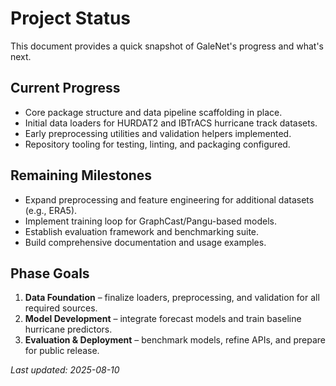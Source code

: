 # Project Status

This document provides a quick snapshot of GaleNet's progress and what's next.

## Current Progress
- Core package structure and data pipeline scaffolding in place.
- Initial data loaders for HURDAT2 and IBTrACS hurricane track datasets.
- Early preprocessing utilities and validation helpers implemented.
- Repository tooling for testing, linting, and packaging configured.

## Remaining Milestones
- Expand preprocessing and feature engineering for additional datasets (e.g., ERA5).
- Implement training loop for GraphCast/Pangu-based models.
- Establish evaluation framework and benchmarking suite.
- Build comprehensive documentation and usage examples.

## Phase Goals
1. **Data Foundation** – finalize loaders, preprocessing, and validation for all required sources.
2. **Model Development** – integrate forecast models and train baseline hurricane predictors.
3. **Evaluation & Deployment** – benchmark models, refine APIs, and prepare for public release.

_Last updated: 2025-08-10_
